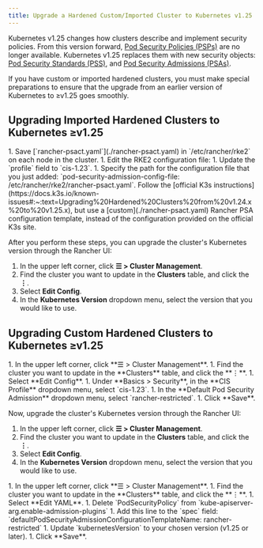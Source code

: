 ```yaml
---
title: Upgrade a Hardened Custom/Imported Cluster to Kubernetes v1.25
---
```


Kubernetes v1.25 changes how clusters describe and implement security policies. From this version forward, [Pod Security Policies (PSPs)](https://kubernetes.io/docs/concepts/security/pod-security-policy/) are no longer available. Kubernetes v1.25 replaces them with new security objects: [Pod Security Standards (PSS)](https://kubernetes.io/docs/concepts/security/pod-security-standards/), and [Pod Security Admissions (PSAs)](https://kubernetes.io/docs/concepts/security/pod-security-admission/). 

If you have custom or imported hardened clusters, you must make special preparations to ensure that the upgrade from an earlier version of Kubernetes to ≥v1.25 goes smoothly.

## Upgrading Imported Hardened Clusters to Kubernetes ≥v1.25

<Tabs>
<TabItem value="RKE2" default>
1. Save [`rancher-psact.yaml`](./rancher-psact.yaml) in `/etc/rancher/rke2` on each node in the cluster.
1. Edit the RKE2 configuration file:
  1. Update the `profile` field to `cis-1.23`.
  1. Specify the path for the configuration file that you just added: `pod-security-admission-config-file: /etc/rancher/rke2/rancher-psact.yaml`.
</TabItem>
<TabItem value="K3s">
Follow the [official K3s instructions](https://docs.k3s.io/known-issues#:~:text=Upgrading%20Hardened%20Clusters%20from%20v1.24.x%20to%20v1.25.x), but use a [custom](./rancher-psact.yaml) Rancher PSA configuration template, instead of the configuration provided on the official K3s site.
</TabItem>
</Tabs>

After you perform these steps, you can upgrade the cluster's Kubernetes version through the Rancher UI:

1. In the upper left corner, click **☰ > Cluster Management**.
1. Find the cluster you want to update in the **Clusters** table, and click the **⋮**.
1. Select **Edit Config**.
1. In the **Kubernetes Version** dropdown menu, select the version that you would like to use.

## Upgrading Custom Hardened Clusters to Kubernetes ≥v1.25

<Tabs>
<TabItem value="RKE2" default>
1. In the upper left corner, click **☰ > Cluster Management**.
1. Find the cluster you want to update in the **Clusters** table, and click the **⋮**.
1. Select **Edit Config**.
1. Under **Basics > Security**, in the **CIS Profile** dropdown menu, select `cis-1.23`. 
1. In the **Default Pod Security Admission** dropdown menu, select `rancher-restricted`.
1. Click **Save**.

Now, upgrade the cluster's Kubernetes version through the Rancher UI:

1. In the upper left corner, click **☰ > Cluster Management**.
1. Find the cluster you want to update in the **Clusters** table, and click the **⋮**.
1. Select **Edit Config**.
1. In the **Kubernetes Version** dropdown menu, select the version that you would like to use.
</TabItem>
<TabItem value="K3s">
1. In the upper left corner, click **☰ > Cluster Management**.
1. Find the cluster you want to update in the **Clusters** table, and click the **⋮**.
1. Select **Edit YAML**.
1. Delete `PodSecurityPolicy` from `kube-apiserver-arg.enable-admission-plugins`
1. Add this line to the `spec` field: `defaultPodSecurityAdmissionConfigurationTemplateName: rancher-restricted`
1. Update `kubernetesVersion` to your chosen version (v1.25 or later).
1. Click **Save**.
</TabItem>
</Tabs>
